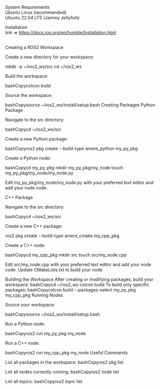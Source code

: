 System Requirements
 <br>
Ubuntu Linux (recommended)
<br> Ubuntu 22.04 LTS (Jammy Jellyfish)

Installation 
<br>
link => https://docs.ros.org/en/humble/Installation.html

<br>
Creating a ROS2 Workspace

Create a new directory for your workspace:

mkdir -p ~/ros2_ws/src
cd ~/ros2_ws

Build the workspace:

bashCopycolcon build

Source the workspace:

bashCopysource ~/ros2_ws/install/setup.bash
Creating Packages
Python Package

Navigate to the src directory:

bashCopycd ~/ros2_ws/src

Create a new Python package:

bashCopyros2 pkg create --build-type ament_python my_py_pkg

Create a Python node:

bashCopycd my_py_pkg
mkdir my_py_pkg/my_node
touch my_py_pkg/my_node/my_node.py

Edit my_py_pkg/my_node/my_node.py with your preferred text editor and add your node code.

C++ Package

Navigate to the src directory:

bashCopycd ~/ros2_ws/src

Create a new C++ package:

ros2 pkg create --build-type ament_cmake my_cpp_pkg

Create a C++ node:

bashCopycd my_cpp_pkg
mkdir src
touch src/my_node.cpp

Edit src/my_node.cpp with your preferred text editor and add your node code.
Update CMakeLists.txt to build your node.

Building the Workspace
After creating or modifying packages, build your workspace:
bashCopycd ~/ros2_ws
colcon build
To build only specific packages:
bashCopycolcon build --packages-select my_py_pkg my_cpp_pkg
Running Nodes

Source your workspace:

bashCopysource ~/ros2_ws/install/setup.bash

Run a Python node:

bashCopyros2 run my_py_pkg my_node

Run a C++ node:

bashCopyros2 run my_cpp_pkg my_node
Useful Commands

List all packages in the workspace:
bashCopyros2 pkg list

List all nodes currently running:
bashCopyros2 node list

List all topics:
bashCopyros2 topic list
